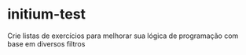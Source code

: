 # initium-test
Crie listas de exercícios para melhorar sua lógica de programação com base em diversos filtros
